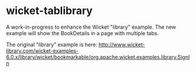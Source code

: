 wicket-tablibrary
=================

A work-in-progress to enhance the Wicket "library" example.  The new example will show the BookDetails in a page with multiple tabs.

The original "library" example is here:
http://www.wicket-library.com/wicket-examples-6.0.x/library/wicket/bookmarkable/org.apache.wicket.examples.library.SignIn


